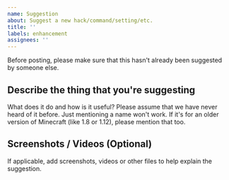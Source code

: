 ```yaml
---
name: Suggestion
about: Suggest a new hack/command/setting/etc.
title: ''
labels: enhancement
assignees: ''
---
```

Before posting, please make sure that this hasn't already been suggested by someone else.

## Describe the thing that you're suggesting
What does it do and how is it useful? Please assume that we have never heard of it before. Just mentioning a name won't work. If it's for an older version of Minecraft (like 1.8 or 1.12), please mention that too.

## Screenshots / Videos (Optional)
If applicable, add screenshots, videos or other files to help explain the suggestion.
